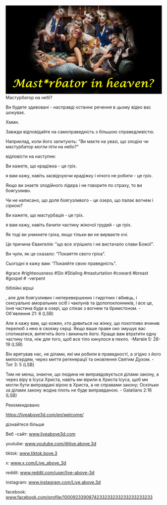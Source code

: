 ![Video cover image](../cover.jpg)
Мастурбатор на небі?

Ви будете здивовані - насправді останнє речення в цьому відео вас шокуває.

Хммн.

Завжди відповідайте на самоправедність з більшою справедливістю.

Наприклад, коли його запитують: "Ви маєте на увазі, що злодію чи мастурбатор могли піти на небо?"

відповісти на наступне:

Ви кажете, що крадіжка - це гріх.

я вам кажу, навіть засвідчуючи крадіжку і нічого не робити - це гріх.

Якщо ви знаєте злодійного лідера і не говорите по страху, то ви боягузливо.

Чи не написано, що доля боягузливого - це озеро, що палає вогнем і сіркою?

Ви кажете, що мастурбація - це гріх.

я вам кажу, навіть бачити частину жіночої грудей - це гріх.

Як тоді ви уникнете гріха, якщо тільки ви не вирваєте очі.

Це причина Євангелія: "що все згрішило і не вистачало слави Божої".

Ви чули, як це сказало: "Покаяття свого гріха".

Сьогодні я кажу вам: "Покаяйте свою праведність".


#grace #righteousness #Sin #Stialing #masturtation #coward #breast #gospel # -verpent


біблійні вірші

, але для боягузливих і неперевершених і гидотних і вбивць, і сексуально аморальних осіб і чаклунів та ідолопоклонників, і все це, їхня частина буде в озері, що спікає з вогнем та бримстоном. - Об'явлення 21: 8 (LSB)

Але я кажу вам, що кожен, хто дивиться на жінку, що похотливо вчинив перелюб з нею в своєму серці. Якщо ваше праве око змушує вас спотикатися, витягніть його і викиньте його. Краще вам втратити одну частину тіла, ніж для того, щоб все тіло кинулося в пекло. -Матвія 5: 28-19 (LSB)

Він врятував нас, не ділами, які ми робили в праведності, а згідно з його милосердям, через миття регенерації та оновлення Святим Духом. - Тит 3: 5 (LSB)

Тим не менш, знаючи, що людина не виправдовується ділами закону, а через віру в Ісуса Христа, навіть ми вірили в Христа Ісуса, щоб ми могли бути виправдані вірою в Христа, а не справами закону; Оскільки за ділами закону жодна плоть не буде виправданою. - Galatians 2:16 (LSB)


Рекомендовано

https://liveabove3d.com/en/welcome/


дізнайтеся більше

Веб -сайт: www.liveabove3d.com

youtube: www.youtube.com/@live.above.3d

tiktok: www.tiktok.bove.3

x: www.x.com/Live_above_3d

reddit: www.reddit.com/user/live-above-3d

instagram: www.instagram.com/Live.above.3d

facebook: www.facebook.com/profile/1000923390874233233233233233233233